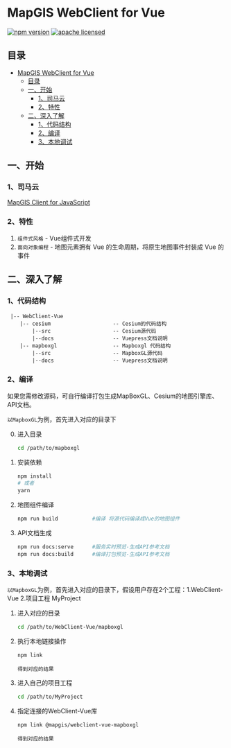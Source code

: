 # MapGIS WebClient for Vue

[![npm version][npm-img]][npm-url]
[![apache licensed](https://img.shields.io/badge/license-Apache%202.0-orange.svg?style=flat-square)](https://github.com/MapGIS/WebClient-JavaScript/blob/master/LICENSE)

[npm-img]: https://img.shields.io/badge/npm-10.5.0-brightgreen
[npm-url]: https://www.npmjs.com/package/@mapgis/webclient

[comment]: <> (<img alt="MapGIS" src="mapboxgl/docs/images/framework/webclient-vue-mapboxgl.png">)

## 目录
- [MapGIS WebClient for Vue](#mapgis-webclient-for-vue)
  - [目录](#目录)
  - [一、开始](#一开始)
    - [1、司马云](#1司马云)
    - [2、特性](#2特性)
  - [二、深入了解](#二深入了解)
    - [1、代码结构](#1代码结构)
    - [2、编译](#2编译)
    - [3、本地调试](#3本地调试)

## 一、开始

### 1、司马云
[MapGIS Client for JavaScript](http://develop.smaryun.com/)

### 2、特性
1. `组件式风格` - Vue组件式开发
2. `面向对象编程` - 地图元素拥有 Vue 的生命周期，将原生地图事件封装成 Vue 的事件


## 二、深入了解
### 1、代码结构
``` text
 |-- WebClient-Vue
    |-- cesium                    -- Cesium的代码结构
        |--src                    -- Cesium源代码
        |--docs                   -- Vuepress文档说明
    |-- mapboxgl                  -- Mapboxgl 代码结构
        |--src                    -- MapboxGL源代码
        |--docs                   -- Vuepress文档说明
```

### 2、编译

如果您需修改源码，可自行编译打包生成MapBoxGL、Cesium的地图引擎库、API文档。

`以MapboxGL`为例，首先进入对应的目录下

0. 进入目录
    ``` sh
    cd /path/to/mapboxgl
    ```

1. 安装依赖
    ``` sh
    npm install
    # 或者
    yarn
    ```

2. 地图组件编译
    ``` sh
    npm run build           #编译 将源代码编译成Vue的地图组件
    ```

3. API文档生成
    ``` sh
    npm run docs:serve      #服务实时预览-生成API参考文档
    npm run docs:build      #编译打包预览-生成API参考文档
    ```
### 3、本地调试
`以MapboxGL`为例，首先进入对应的目录下，假设用户存在2个工程：1.WebClient-Vue 2.项目工程 MyProject

1. 进入对应的目录
    ``` sh
    cd /path/to/WebClient-Vue/mapboxgl
    ```
2. 执行本地链接操作
    ``` sh
    npm link
    ```

    `得到对应的结果`
   
3. 进入自己的项目工程
    ``` sh
    cd /path/to/MyProject
    ```
4. 指定连接的WebClient-Vue库
    ``` sh
    npm link @mapgis/webclient-vue-mapboxgl
    ```
    `得到对应的结果`